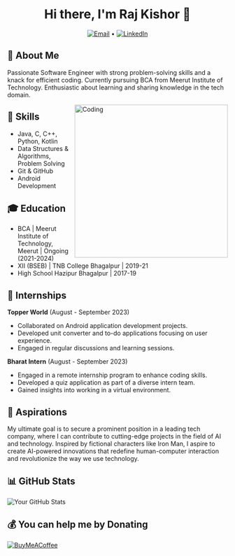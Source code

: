 <h1 align="center">Hi there, I'm Raj Kishor 👋</h1>
<p align="center">
  <a href="mailto:rajkishorbgp6@gmail.com"><img src="https://img.shields.io/badge/Email-rajkishorbgp6%40gmail.com-blue" alt="Email"></a> •
  <a href="https://linkedin.com/in/rajkishorbgp"><img src="https://img.shields.io/badge/LinkedIn-rajkishorbgp-blue" alt="LinkedIn"></a>
</p>

## 📖 About Me

Passionate Software Engineer with strong problem-solving skills and a knack for efficient coding. Currently pursuing BCA from Meerut Institute of Technology. Enthusiastic about learning and sharing knowledge in the tech domain.

<img align="right" alt="Coding" width="350" src="https://cdn.dribbble.com/users/2344801/screenshots/4774578/alphatestersanimation2.gif">

## 🔧 Skills

<ul>
  <li>Java, C, C++, Python, Kotlin</li>
  <li>Data Structures & Algorithms, Problem Solving</li>
  <li>Git & GitHub</li>
  <li>Android Development</li>
</ul>

## 🎓 Education

<ul>
  <li>BCA | Meerut Institute of Technology, Meerut | Ongoing (2021-2024)</li>
  <li>XII (BSEB) | TNB College Bhagalpur | 2019-21</li>
  <li>High School Hazipur Bhagalpur | 2017-19</li>
</ul>

## 💼 Internships

<p><strong>Topper World</strong> (August - September 2023)</p>
<ul>
  <li>Collaborated on Android application development projects.</li>
  <li>Developed unit converter and to-do applications focusing on user experience.</li>
  <li>Engaged in regular discussions and learning sessions.</li>
</ul>

<p><strong>Bharat Intern</strong> (August - September 2023)</p>
<ul>
  <li>Engaged in a remote internship program to enhance coding skills.</li>
  <li>Developed a quiz application as part of a diverse intern team.</li>
  <li>Gained insights into working in a virtual environment.</li>
</ul>

## 🌟 Aspirations

My ultimate goal is to secure a prominent position in a leading tech company, where I can contribute to cutting-edge projects in the field of AI and technology. Inspired by fictional characters like Iron Man, I aspire to create AI-powered innovations that redefine human-computer interaction and revolutionize the way we use technology.

## 📊 GitHub Stats

![Your GitHub Stats](https://github-readme-stats.vercel.app/api?username=rajkishorbgp&show_icons=true&theme=transparent)

## 💰 You can help me by Donating

[![BuyMeACoffee](https://img.shields.io/badge/Buy%20Me%20a%20Coffee-ffdd00?style=for-the-badge&logo=buy-me-a-coffee&logoColor=black)](https://buymeacoffee.com/rajkishorbgp)
